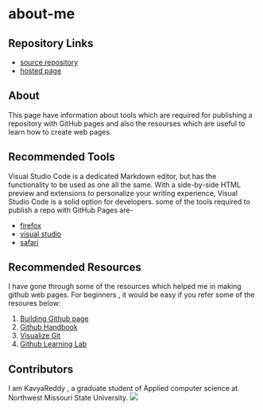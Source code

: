 # about-me
## Repository Links
- [source repository](https://github.com/kavyareddy536886/about-me)
- [hosted page](https://kavyareddy536886.github.io/about-me/)
## About
This page have information about tools  which are required for publishing a repository with GitHub pages and also the resourses which are useful to learn how to create web pages.
## Recommended Tools
Visual Studio Code is a dedicated Markdown editor, but has the functionality to be used as one all the same. With a side-by-side HTML preview and extensions to personalize your writing experience, Visual Studio Code is a solid option for developers.
some of the tools required to publish a repo with GitHub Pages are-
- [firefox](https://www.mozilla.org/en-US/firefox/)
- [visual studio](https://visualstudio.microsoft.com/)
- [safari](https://www.apple.com/safari/)
##  Recommended Resources
I have gone through some of the resources which helped me in making github web pages.
For beginners , it would be easy if you refer some of the resoures below:
1. [Building Github page](https://pages.github.com/)
1. [Github Handbook](https://guides.github.com/introduction/git-handbook/)
1. [Visualize Git](http://git-school.github.io/visualizing-git/)
1. [Github Learning Lab](https://lab.github.com/)
## Contributors
I am KavyaReddy , a graduate student of Applied computer science at Northwest Missouri State University.
![](https://raw.githubusercontent.com/kavyareddy536886/about-me/master/kavya.JPG)
